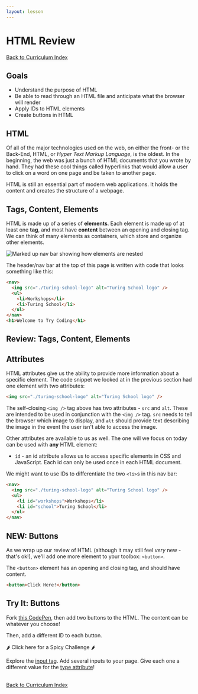 ```yaml
---
layout: lesson
---
```


# HTML Review

<a href="../">Back to Curriculum Index</a>

## Goals

- Understand the purpose of HTML
- Be able to read through an HTML file and anticipate what the browser will render
- Apply IDs to HTML elements
- Create buttons in HTML

## HTML

Of all of the major technologies used on the web, on either the front- or the Back-End, HTML, or _Hyper Text Markup Language_, is the oldest. In the beginning, the web was just a bunch of HTML documents that you wrote by hand. They had these cool things called hyperlinks that would allow a user to click on a word on one page and be taken to another page.

HTML is still an essential part of modern web applications. It holds the content and creates the structure of a webpage.

## Tags, Content, Elements

HTML is made up of a series of **elements**. Each element is made up of at least one **tag**, and most have **content** between an opening and closing tag. We can think of many elements as containers, which store and organize other elements.

<img src="{{ site.url}}/assets/images/header-buckets.png" alt="Marked up nav bar showing how elements are nested"/>

The header/nav bar at the top of this page is written with code that looks something like this:

```html
<nav>
  <img src="./turing-school-logo" alt="Turing School logo" />
  <ul>
    <li>Workshops</li>
    <li>Turing School</li>
  </ul>
</nav>
<h1>Welcome to Try Coding</h1>
```

<div class="try-it-new">
  <h2>Review: Tags, Content, Elements</h2>
</div>

## Attributes

HTML attributes give us the ability to provide more information about a specific element. The code snippet we looked at in the previous section had one element with two attributes:

```html
<img src="./turing-school-logo" alt="Turing School logo" />
```

The self-closing `<img />` tag above has two attributes - `src` and `alt`. These are intended to be used in conjunction with the `<img />` tag. `src` needs to tell the browser which image to display, and `alt` should provide text describing the image in the event the user isn't able to access the image.

Other attributes are available to us as well. The one will we focus on today can be used with **any** HTML element:
- `id` - an id attribute allows us to access specific elements in CSS and JavaScript. Each id can only be used once in each HTML document.

We might want to use IDs to differentiate the two `<li>`s in this nav bar:

```html
<nav>
  <img src="./turing-school-logo" alt="Turing School logo" />
  <ul>
    <li id="workshops">Workshops</li>
    <li id="school">Turing School</li>
  </ul>
</nav>
```

## NEW: Buttons

As we wrap up our review of HTML (although it may still feel _very_ new - that's ok!), we'll add one more element to your toolbox: `<button>`.

The `<button>` element has an opening and closing tag, and should have content.

```html
<button>Click Here!</button>
```

<div class="try-it-new">
  <h2>Try It: Buttons</h2>
  <p>Fork <a target="blank" href="https://codepen.io/turing-school/pen/jOPKpzB?editors=1010">this CodePen</a>, then add two buttons to the HTML. The content can be whatever you choose!</p>
  <p>Then, add a different ID to each button.</p>
  <div class="spicy-container">
    <p class="spicy-click">🌶 Click here for a Spicy Challenge 🌶</p>
    <div class="spicy-toggle">
      <p>Explore the <a target="https://www.w3schools.com/tags/tag_input.asp" href="https://www.w3schools.com/tags/tag_input.asp">input tag</a>. Add several inputs to your page. Give each one a different value for the <a target="blank" href="https://www.w3schools.com/tags/att_input_type.asp">type attribute</a>!</p>
    </div>
  </div>
</div>

<br>
<a href="../">Back to Curriculum Index</a>
